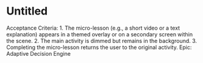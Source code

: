 # Untitled

Acceptance Criteria: 1. The micro-lesson (e.g., a short video or a text explanation) appears in a themed overlay or on a secondary screen within the scene. 2. The main activity is dimmed but remains in the background. 3. Completing the micro-lesson returns the user to the original activity.
Epic: Adaptive Decision Engine